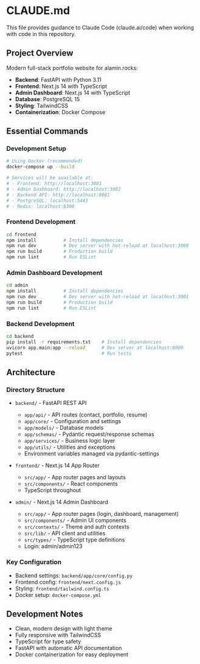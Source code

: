 # CLAUDE.md

This file provides guidance to Claude Code (claude.ai/code) when working with code in this repository.

## Project Overview

Modern full-stack portfolio website for alamin.rocks:
- **Backend**: FastAPI with Python 3.11
- **Frontend**: Next.js 14 with TypeScript
- **Admin Dashboard**: Next.js 14 with TypeScript
- **Database**: PostgreSQL 15
- **Styling**: TailwindCSS
- **Containerization**: Docker Compose

## Essential Commands

### Development Setup
```bash
# Using Docker (recommended)
docker-compose up --build

# Services will be available at:
# - Frontend: http://localhost:3081
# - Admin Dashboard: http://localhost:3082
# - Backend API: http://localhost:8081
# - PostgreSQL: localhost:5443
# - Redis: localhost:6390
```

### Frontend Development
```bash
cd frontend
npm install          # Install dependencies
npm run dev          # Dev server with hot-reload at localhost:3000
npm run build        # Production build
npm run lint         # Run ESLint
```

### Admin Dashboard Development
```bash
cd admin
npm install          # Install dependencies
npm run dev          # Dev server with hot-reload at localhost:3001
npm run build        # Production build
npm run lint         # Run ESLint
```

### Backend Development
```bash
cd backend
pip install -r requirements.txt    # Install dependencies
uvicorn app.main:app --reload      # Dev server at localhost:8000
pytest                             # Run tests
```

## Architecture

### Directory Structure
- `backend/` - FastAPI REST API
  - `app/api/` - API routes (contact, portfolio, resume)
  - `app/core/` - Configuration and settings
  - `app/models/` - Database models
  - `app/schemas/` - Pydantic request/response schemas
  - `app/services/` - Business logic layer
  - `app/utils/` - Utilities and exceptions
  - Environment variables managed via pydantic-settings
  
- `frontend/` - Next.js 14 App Router
  - `src/app/` - App router pages and layouts
  - `src/components/` - React components
  - TypeScript throughout
  
- `admin/` - Next.js 14 Admin Dashboard
  - `src/app/` - App router pages (login, dashboard, management)
  - `src/components/` - Admin UI components
  - `src/contexts/` - Theme and auth contexts
  - `src/lib/` - API client and utilities
  - `src/types/` - TypeScript type definitions
  - Login: admin/admin123
  
### Key Configuration
- Backend settings: `backend/app/core/config.py`
- Frontend config: `frontend/next.config.js`
- Styling: `frontend/tailwind.config.ts`
- Docker setup: `docker-compose.yml`

## Development Notes
- Clean, modern design with light theme
- Fully responsive with TailwindCSS
- TypeScript for type safety
- FastAPI with automatic API documentation
- Docker containerization for easy deployment